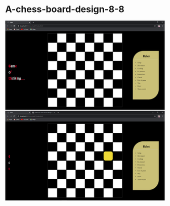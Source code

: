 # A-chess-board-design-8-8
![](https://github.com/jaak072/A-chess-board-design-8-8/blob/master/Screenshot/Screenshot%2001.png)
![](https://github.com/jaak072/A-chess-board-design-8-8/blob/master/Screenshot/Screenshot%2002.png)

